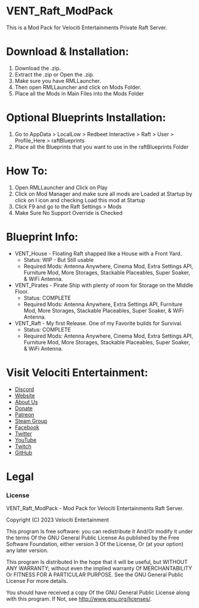 # VENT_Raft_ModPack
This is a Mod Pack for Velociti Entertainments Private Raft Server.

# Download & Installation:
1) Download the .zip.
2) Extract the .zip or Open the .zip.
3) Make sure you have RMLLauncher.
4) Then open RMLLauncher and click on Mods Folder.
5) Place all the Mods in Main Files into the Mods Folder

# Optional Blueprints Installation:
1) Go to AppData > LocalLow > Redbeet Interactive > Raft > User > Profile_Here > raftBlueprints
2) Place all the Blueprints that you want to use in the raftBlueprints Folder

# How To:
1) Open RMLLauncher and Click on Play
2) Click on Mod Manager and make sure all mods are Loaded at Startup by click on I icon and checking Load this mod at Startup
3) Click F9 and go to the Raft Settings > Mods
4) Make Sure No Support Override is Checked

# Blueprint Info:
* VENT_House - Floating Raft shapped like a House with a Front Yard.
  * Status: WIP - But Still usable
  * Required Mods: Antenna Anywhere, Cinema Mod, Extra Settings API, Furniture Mod, More Storages, Stackable Placeables, Super Soaker, & WiFi Antenna.
* VENT_Pirates - Pirate Ship with plenty of room for Storage on the Middle Floor.
  * Status: COMPLETE
  * Required Mods: Antenna Anywhere, Extra Settings API, Furniture Mod, More Storages, Stackable Placeables, Super Soaker, & WiFi Antenna.
* VENT_Raft - My first Release. One of my Favorite builds for Survival.
  * Status: COMPLETE
  * Required Mods: Antenna Anywhere, Cinema Mod, Extra Settings API, Furniture Mod, More Storages, Stackable Placeables, Super Soaker, & WiFi Antenna.

# Visit Velociti Entertainment:
* [Discord]( https://discord.velocitientertainment.com )
* [Website]( https://velocitientertainment.com )
* [About Us]( https://velocitientertainment.com/pc-gaming )
* [Donate]( https://velocitientertainment.com/donations )
* [Patreon]( https://www.patreon.com/VelocitiEntertainment?fan_landing=true )
* [Steam Group]( https://steamcommunity.com/groups/velocitientertainment )
* [Facebook]( https://facebook.com/VelocitiEntertainment )
* [Twitter]( https://twitter.com/VelocitiEnt )
* [YouTube]( https://youtube.com/user/HumanTree92 )
* [Twitch]( https://twitch.tv/humantree92 )
* [GitHub]( https://github.com/HumanTree92 )

# Legal
### License
VENT_Raft_ModPack - Mod Pack for Velociti Entertainments Raft Server.

Copyright (C) 2023 Velociti Entertainment

This program Is free software: you can redistribute it And/Or modify it under the terms Of the GNU General Public License As published by the Free Software Foundation, either version 3 Of the License, Or (at your option) any later version.

This program Is distributed In the hope that it will be useful, but WITHOUT ANY WARRANTY; without even the implied warranty Of MERCHANTABILITY Or FITNESS FOR A PARTICULAR PURPOSE. See the GNU General Public License For more details.

You should have received a copy Of the GNU General Public License along with this program. If Not, see http://www.gnu.org/licenses/.
